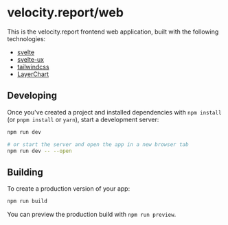 # velocity.report/web

This is the velocity.report frontend web application, built with the following technologies:

* [svelte](https://svelte.dev/)
* [svelte-ux](https://svelte-ux.techniq.dev/)
* [tailwindcss](https://tailwindcss.com/)
* [LayerChart](https://www.layerchart.com/)

## Developing

Once you've created a project and installed dependencies with `npm install` (or `pnpm install` or `yarn`), start a development server:

```sh
npm run dev

# or start the server and open the app in a new browser tab
npm run dev -- --open
```

## Building

To create a production version of your app:

```sh
npm run build
```

You can preview the production build with `npm run preview`.
